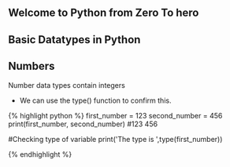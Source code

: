 ## Welcome to Python from Zero To hero





## Basic Datatypes in Python

## Numbers
Number data types contain integers
- We can use the type() function to confirm this.

{% highlight python %}
 first_number = 123
 second_number = 456
 print(first_number, second_number) #123 456

 #Checking type of variable
 print('The type is ',type(first_number))

 {% endhighlight %}




